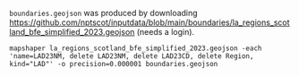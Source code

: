 `boundaries.geojson` was produced by downloading <https://github.com/nptscot/inputdata/blob/main/boundaries/la_regions_scotland_bfe_simplified_2023.geojson> (needs a login).

```
mapshaper la_regions_scotland_bfe_simplified_2023.geojson -each 'name=LAD23NM, delete LAD23NM, delete LAD23CD, delete Region, kind="LAD"' -o precision=0.000001 boundaries.geojson
```
